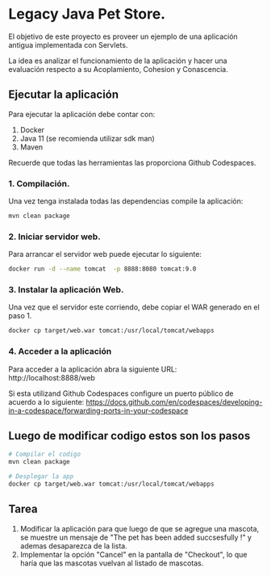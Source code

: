 # Legacy Java Pet Store.

El objetivo de este proyecto es proveer un ejemplo de una aplicación antigua implementada con Servlets.

La idea es analizar el funcionamiento de la aplicación y hacer una evaluación respecto a su Acoplamiento, Cohesion y Conascencia.

## Ejecutar la aplicación

Para ejecutar la aplicación debe contar con:

1. Docker
2. Java 11 (se recomienda utilizar sdk man)
3. Maven

Recuerde que todas las herramientas las proporciona Github Codespaces.

### 1. Compilación.

Una vez tenga instalada todas las dependencias compile la aplicación:

```sh
mvn clean package
```

### 2. Iniciar servidor web.

Para arrancar el servidor web puede ejecutar lo siguiente:

```sh
docker run -d --name tomcat  -p 8888:8080 tomcat:9.0
```

### 3. Instalar la aplicación Web.

Una vez que el servidor este corriendo, debe copiar el WAR generado en el paso 1.

```sh
docker cp target/web.war tomcat:/usr/local/tomcat/webapps
```

### 4. Acceder a la aplicación

Para acceder a la aplicación abra la siguiente URL: http://localhost:8888/web

Si esta utilizand Github Codespaces configure un puerto público de acuerdo a lo siguiente:  https://docs.github.com/en/codespaces/developing-in-a-codespace/forwarding-ports-in-your-codespace

## Luego de modificar codigo estos son los pasos

```sh
# Compilar el codigo
mvn clean package

# Desplegar la app
docker cp target/web.war tomcat:/usr/local/tomcat/webapps
```

## Tarea

1. Modificar la aplicación para que luego de que se agregue una mascota, se muestre un mensaje de "The pet has been added succsesfully !" y ademas desaparezca de la lista.
2. Implementar la opción "Cancel" en la pantalla de "Checkout", lo que haría que las mascotas vuelvan al listado de mascotas.